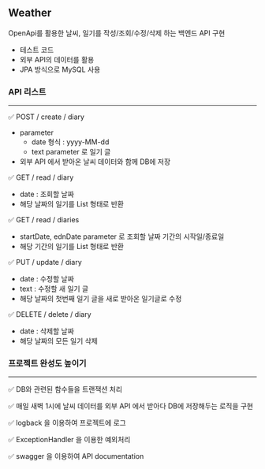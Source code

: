 Weather
---

OpenApi를 활용한 날씨, 일기를 작성/조회/수정/삭제 하는 백엔드 API 구현

- 테스트 코드
- 외부 API의 데이터를 활용
- JPA 방식으로 MySQL 사용


### API 리스트
-----

✅ POST / create / diary
- parameter
  - date 형식 : yyyy-MM-dd
  - text parameter 로 일기 글
- 외부 API 에서 받아온 날씨 데이터와 함께 DB에 저장

✅ GET / read / diary
- date : 조회할 날짜
- 해당 날짜의 일기를 List 형태로 반환

✅ GET / read / diaries
- startDate, ednDate parameter 로 조회할 날짜 기간의 시작일/종료일
- 해당 기간의 일기를 List 형태로 반환

✅ PUT / update / diary
- date : 수정할 날짜
- text : 수정할 새 일기 글
- 해당 날짜의 첫번째 일기 글을 새로 받아온 일기글로 수정

✅ DELETE / delete / diary
- date : 삭제할 날짜
- 해당 날짜의 모든 일기 삭제

### 프로젝트 완성도 높이기
-----

✅ DB와 관련된 함수들을 트랜잭션 처리

✅ 매일 새벽 1시에 날씨 데이터를 외부 API 에서 받아다 DB에 저장해두는 로직을 구현

✅ logback 을 이용하여 프로젝트에 로그

✅ ExceptionHandler 을 이용한 예외처리

✅ swagger 을 이용하여 API documentation
